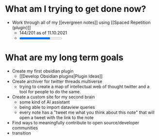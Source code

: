 
# What am I trying to get done now?
- Work through all of my [[evergreen notes]] using [[Spaced Repetition (plugin)]] 
	- 144/201 as of 11.10.2021
	- <progress max="201" value="144"/>  
# What are my long term goals 
- Create my first obsidian plugin
	-  [[Develop Obsidian plugins|Plugin Ideas]]
- Create archiver for twitter threads multiverse
	- trying to create a map of intellectual web of thought twitter and a tool for people to do the same. 
- Create a custom site for my second brain
	-  some kind of AI assistant
	-  being able to import dataview queries
	-  every note has a "tweet me what you think about this note" that will open a tweet with the link to the note
- Find ways to meaningfully contribute to open source/developer communities
- transition
